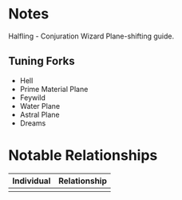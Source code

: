 # Notes
Halfling - Conjuration Wizard
Plane-shifting guide. 

## Tuning Forks
- Hell
- Prime Material Plane
- Feywild
- Water Plane
- Astral Plane
- Dreams

# Notable Relationships
| Individual | Relationship |
| ---------- | ------------ |
|            |              |

